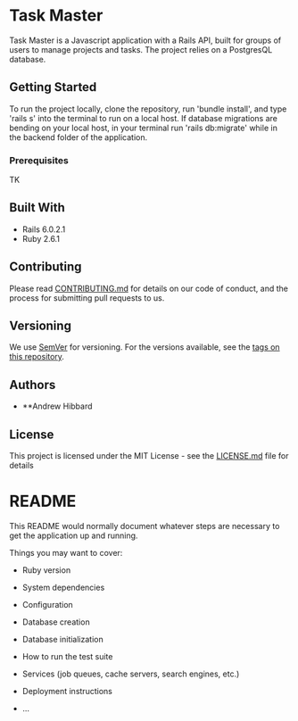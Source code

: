 # Task Master

Task Master is a Javascript application with a Rails API, built for groups of users to manage projects and tasks. The project relies on a PostgresQL database. 

## Getting Started

To run the project locally, clone the repository, run 'bundle install', and type 'rails s' into the terminal to run on a local host. If database migrations are bending on your local host, in your terminal run 'rails db:migrate' while in the backend folder of the application.

### Prerequisites

TK

## Built With

* Rails 6.0.2.1
* Ruby 2.6.1

## Contributing

Please read [CONTRIBUTING.md](https://gist.github.com/PurpleBooth/b24679402957c63ec426) for details on our code of conduct, and the process for submitting pull requests to us.

## Versioning

We use [SemVer](http://semver.org/) for versioning. For the versions available, see the [tags on this repository](https://github.com/your/project/tags). 

## Authors

* **Andrew Hibbard


## License

This project is licensed under the MIT License - see the [LICENSE.md](LICENSE.md) file for details


# README

This README would normally document whatever steps are necessary to get the
application up and running.

Things you may want to cover:

* Ruby version

* System dependencies

* Configuration

* Database creation

* Database initialization

* How to run the test suite

* Services (job queues, cache servers, search engines, etc.)

* Deployment instructions

* ...
